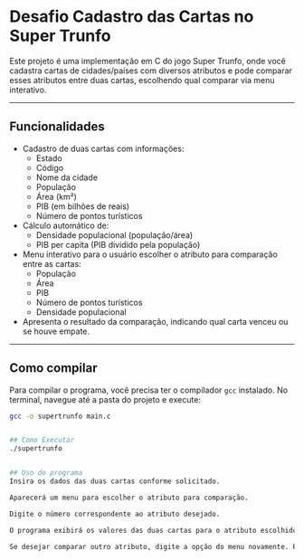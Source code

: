# Desafio Cadastro das Cartas no Super Trunfo

Este projeto é uma implementação em C do jogo Super Trunfo, onde você cadastra cartas de cidades/países com diversos atributos e pode comparar esses atributos entre duas cartas, escolhendo qual comparar via menu interativo.

---

## Funcionalidades

- Cadastro de duas cartas com informações:
  - Estado
  - Código
  - Nome da cidade
  - População
  - Área (km²)
  - PIB (em bilhões de reais)
  - Número de pontos turísticos
- Cálculo automático de:
  - Densidade populacional (população/área)
  - PIB per capita (PIB dividido pela população)
- Menu interativo para o usuário escolher o atributo para comparação entre as cartas:
  - População
  - Área
  - PIB
  - Número de pontos turísticos
  - Densidade populacional
- Apresenta o resultado da comparação, indicando qual carta venceu ou se houve empate.

---

## Como compilar

Para compilar o programa, você precisa ter o compilador `gcc` instalado. No terminal, navegue até a pasta do projeto e execute:

```bash
gcc -o supertrunfo main.c


## Como Executar
./supertrunfo


## Uso do programa
Insira os dados das duas cartas conforme solicitado.

Aparecerá um menu para escolher o atributo para comparação.

Digite o número correspondente ao atributo desejado.

O programa exibirá os valores das duas cartas para o atributo escolhido e informará qual carta venceu, ou se houve empate.

Se desejar comparar outro atributo, digite a opção do menu novamente. Para sair, escolha a opção 6.